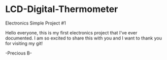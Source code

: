 # LCD-Digital-Thermometer
Electronics Simple Project #1

Hello everyone, this is my first electronics project that I've ever documented.
I am so excited to share this with you and I want to thank you for visiting my git!


-Precious B-
